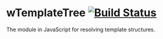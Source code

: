 
# wTemplateTree [![Build Status](https://travis-ci.org/Wandalen/wTemplateTree.svg?branch=master)](https://travis-ci.org/Wandalen/wTemplateTree)

The module in JavaScript for resolving template structures.





